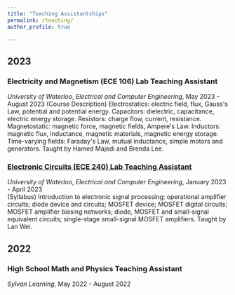 ```yaml
---
title: "Teaching Assistantships"
permalink: /teaching/
author_profile: true

---
```


## 2023

### Electricity and Magnetism (ECE 106) Lab Teaching Assistant
*University of Waterloo*, *Electrical and Computer Engineering*, May 2023 - August 2023
(Course Description) Electrostatics: electric field, flux, Gauss's Law, potential and potential energy. Capacitors: dielectric, capacitance, electric energy storage. Resistors: charge flow, current, resistance. Magnetostatic: magnetic force, magnetic fields, Ampere's Law. Inductors: magnetic flux, inductance, magnetic materials, magnetic energy storage. Time-varying fields: Faraday's Law, mutual inductance, simple motors and generators.  Taught by Hamed Majedi and Brenda Lee.

### [Electronic Circuits (ECE 240) Lab Teaching Assistant](https://github.com/jessicakchong/jessicakchong.github.io/blob/master/files/ECE240%20W2023%20course%20outline.pdf)
*University of Waterloo*, *Electrical and Computer Engineering*, January 2023 - April 2023 <br />
(Syllabus) Introduction to electronic signal processing; operational amplifier circuits; diode device and circuits; MOSFET device; MOSFET digital circuits; MOSFET amplifier biasing networks; diode, MOSFET and small-signal equivalent circuits; single-stage small-signal MOSFET amplifiers.  Taught by Lan Wei.

## 2022

### High School Math and Physics Teaching Assistant
*Sylvan Learning*, May 2022 - August 2022
